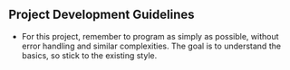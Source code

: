 ## Project Development Guidelines

- For this project, remember to program as simply as possible, without error handling and similar complexities. The goal is to understand the basics, so stick to the existing style.
